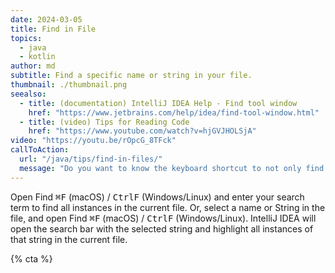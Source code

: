 ```yaml
---
date: 2024-03-05
title: Find in File
topics:
  - java
  - kotlin
author: md
subtitle: Find a specific name or string in your file.
thumbnail: ./thumbnail.png
seealso:
  - title: (documentation) IntelliJ IDEA Help - Find tool window
    href: "https://www.jetbrains.com/help/idea/find-tool-window.html"
  - title: (video) Tips for Reading Code
    href: "https://www.youtube.com/watch?v=hjGVJHOLSjA"
video: "https://youtu.be/rOpcG_8TFck"
callToAction:
  url: "/java/tips/find-in-files/"
  message: "Do you want to know the keyboard shortcut to not only find in a file, but find in all files?"
---
```


Open Find <kbd>⌘F</kbd> (macOS) / <kbd>CtrlF</kbd> (Windows/Linux) and enter your search term to find all instances in the current file. Or, select a name or String in the file, and open Find <kbd>⌘F</kbd> (macOS) / <kbd>CtrlF</kbd> (Windows/Linux). IntelliJ IDEA will open the search bar with the selected string and highlight all instances of that string in the current file.

{% cta %}
